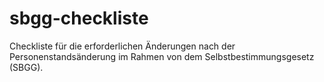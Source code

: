 # sbgg-checkliste
Checkliste für die erforderlichen Änderungen nach der Personenstandsänderung im Rahmen von dem Selbstbestimmungsgesetz (SBGG).

